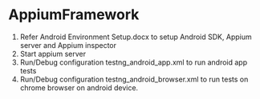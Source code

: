 # AppiumFramework

1. Refer Android Environment Setup.docx to setup Android SDK, Appium server and Appium inspector
2. Start appium server
3. Run/Debug configuration testng_android_app.xml to run android app tests
4. Run/Debug configuration testng_android_browser.xml to run tests on chrome browser on android device.
